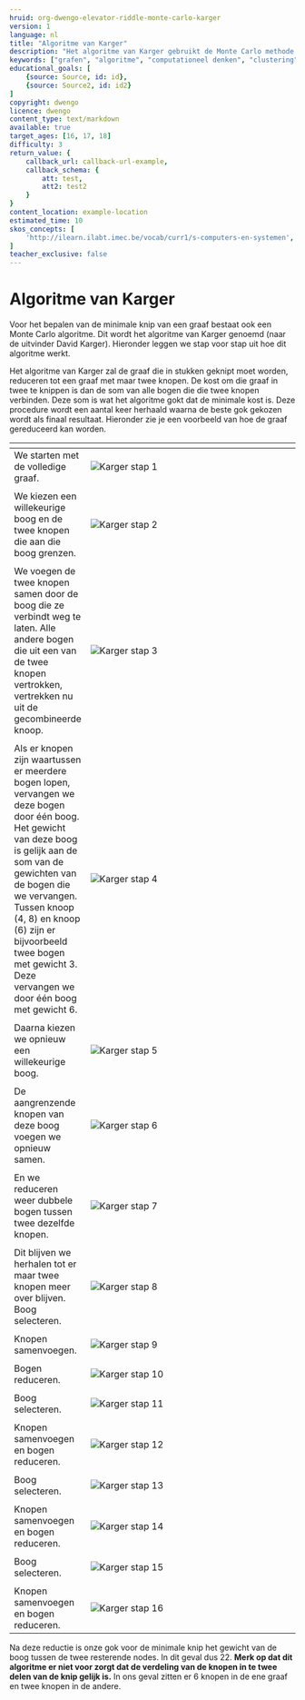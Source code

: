 ```yaml
---
hruid: org-dwengo-elevator-riddle-monte-carlo-karger
version: 1
language: nl
title: "Algoritme van Karger"
description: "Het algoritme van Karger gebruikt de Monte Carlo methode om tot een oplosing te komen."
keywords: ["grafen", "algoritme", "computationeel denken", "clustering", "datastructuur", "monte carlo", "python", "karger"]
educational_goals: [
    {source: Source, id: id}, 
    {source: Source2, id: id2}
]
copyright: dwengo
licence: dwengo
content_type: text/markdown
available: true
target_ages: [16, 17, 18]
difficulty: 3
return_value: {
    callback_url: callback-url-example,
    callback_schema: {
        att: test,
        att2: test2
    }
}
content_location: example-location
estimated_time: 10
skos_concepts: [
    'http://ilearn.ilabt.imec.be/vocab/curr1/s-computers-en-systemen', 
]
teacher_exclusive: false
---
```


# Algoritme van Karger

Voor het bepalen van de minimale knip van een graaf bestaat ook een Monte Carlo algoritme. Dit wordt het algoritme van Karger genoemd (naar de uitvinder David Karger). Hieronder leggen we stap voor stap uit hoe dit algoritme werkt.

Het algoritme van Karger zal de graaf die in stukken geknipt moet worden, reduceren tot een graaf met maar twee knopen. De kost om die graaf in twee te knippen is dan de som van alle bogen die die twee knopen verbinden. Deze som is wat het algoritme gokt dat de minimale kost is. Deze procedure wordt een aantal keer herhaald waarna de beste gok gekozen wordt als finaal resultaat. Hieronder zie je een voorbeeld van hoe de graaf gereduceerd kan worden.

|  | <div style="min-width:450px"></div> |
| - | -- |
| We starten met de volledige graaf. | ![Karger stap 1](embed/karger1.png "Stap 1") |
|  |  |
| We kiezen een willekeurige boog en de twee knopen die aan die boog grenzen. | ![Karger stap 2](embed/karger2.png "Stap 2.") |
|  |  |
| We voegen de twee knopen samen door de boog die ze verbindt weg te laten. Alle andere bogen die uit een van de twee knopen vertrokken, vertrekken nu uit de gecombineerde knoop. | ![Karger stap 3](embed/karger3.png "Stap 3.") |
|  |  |
| Als er knopen zijn waartussen er meerdere bogen lopen, vervangen we deze bogen door één boog. Het gewicht van deze boog is gelijk aan de som van de gewichten van de bogen die we vervangen. Tussen knoop (4, 8) en knoop (6) zijn er bijvoorbeeld twee bogen met gewicht 3. Deze vervangen we door één boog met gewicht 6. | ![Karger stap 4](embed/karger4.png "Stap 4.") |
|  |  |
| Daarna kiezen we opnieuw een willekeurige boog. | ![Karger stap 5](embed/karger6.png "Stap 5.") |
|  |  |
| De aangrenzende knopen van deze boog voegen we opnieuw samen. | ![Karger stap 6](embed/karger7.png "Stap 6.") |
|  |  |
| En we reduceren weer dubbele bogen tussen twee dezelfde knopen. | ![Karger stap 7](embed/karger8.png "Stap 7.") |
|  |  |
| Dit blijven we herhalen tot er maar twee knopen meer over blijven. Boog selecteren. | ![Karger stap 8](embed/karger9.png "Stap 8.") |
|  |  |
| Knopen samenvoegen. | ![Karger stap 9](embed/karger10.png "Stap 9.") |
|  |  |
| Bogen reduceren. | ![Karger stap 10](embed/karger11.png "Stap 10.") |
|  |  |
| Boog selecteren. | ![Karger stap 11](embed/karger12.png "Stap 11.") |
|  |  |
| Knopen samenvoegen en bogen reduceren. | ![Karger stap 12](embed/karger13.png "Stap 12.") |
|  |  |
| Boog selecteren. | ![Karger stap 13](embed/karger14.png "Stap 13.") |
|  |  |
| Knopen samenvoegen en bogen reduceren. | ![Karger stap 14](embed/karger15.png "Stap 14.") |
|  |  |
| Boog selecteren. | ![Karger stap 15](embed/karger16.png "Stap 15.") |
|  |  |
| Knopen samenvoegen en bogen reduceren. | ![Karger stap 16](embed/karger17.png "Stap 16.") |


Na deze reductie is onze gok voor de minimale knip het gewicht van de boog tussen de twee resterende nodes. In dit geval dus 22. **Merk op dat dit algoritme er niet voor zorgt dat de verdeling van de knopen in te twee delen van de knip gelijk is.** In ons geval zitten er 6 knopen in de ene graaf en twee knopen in de andere. 



